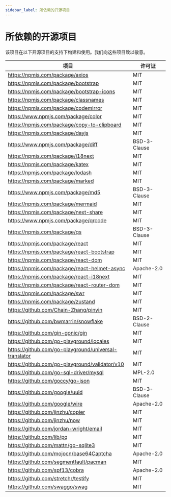 ```yaml
---
sidebar_label: 所依赖的开源项目
---
```


# 所依赖的开源项目

该项目在以下开源项目的支持下构建和使用。我们向这些项目致以敬意。

|  项目  |  许可证  |
|  ----  | ----  |
|  <https://npmjs.com/package/axios>  |  MIT  |
|  <https://npmjs.com/package/bootstrap>  |  MIT  |
|  <https://npmjs.com/package/bootstrap-icons>  |  MIT  |
|  <https://npmjs.com/package/classnames>  |  MIT  |
|  <https://npmjs.com/package/codemirror>  |  MIT  |
|   <https://www.npmjs.com/package/color>  | MIT |
|  <https://npmjs.com/package/copy-to-clipboard>  |  MIT  |
|  <https://npmjs.com/package/dayjs>  |  MIT  |
|  <https://www.npmjs.com/package/diff>  |  BSD-3-Clause  |
|  <https://npmjs.com/package/i18next>  |  MIT  |
|  <https://npmjs.com/package/katex>  |  MIT  |
|  <https://npmjs.com/package/lodash>  |  MIT  |
|  <https://npmjs.com/package/marked>  |  MIT  |
|  <https://www.npmjs.com/package/md5>  |  BSD-3-Clause  |
|  <https://npmjs.com/package/mermaid>  |  MIT  |
|  <https://npmjs.com/package/next-share>  |  MIT  |
|  <https://www.npmjs.com/package/qrcode>  |  MIT  |
|  <https://npmjs.com/package/qs>  |  BSD-3-Clause  |
|  <https://npmjs.com/package/react>  |  MIT  |
|  <https://npmjs.com/package/react-bootstrap>  |  MIT  |
|  <https://npmjs.com/package/react-dom>  |  MIT  |
|  <https://npmjs.com/package/react-helmet-async>  |  Apache-2.0  |
|  <https://npmjs.com/package/react-i18next>  |  MIT  |
|  <https://npmjs.com/package/react-router-dom>  |  MIT  |
|  <https://npmjs.com/package/swr>  |  MIT  |
|  <https://npmjs.com/package/zustand>  |  MIT  |
|  <https://github.com/Chain-Zhang/pinyin>  |  MIT  |
|  <https://github.com/bwmarrin/snowflake>  |  BSD-2-Clause  |
|  <https://github.com/gin-gonic/gin>  |  MIT  |
|  <https://github.com/go-playground/locales>  |  MIT  |
|  <https://github.com/go-playground/universal-translator>  |  MIT  |
|  <https://github.com/go-playground/validator/v10>  |  MIT  |
|  <https://github.com/go-sql-driver/mysql>  |  MPL-2.0  |
|  <https://github.com/goccy/go-json>  |  MIT  |
|  <https://github.com/google/uuid>  |  BSD-3-Clause  |
|  <https://github.com/google/wire>  |  Apache-2.0  |
|  <https://github.com/jinzhu/copier>  |  MIT  |
|  <https://github.com/jinzhu/now>  |  MIT  |
|  <https://github.com/jordan-wright/email>  |  MIT  |
|  <https://github.com/lib/pq>  |  MIT  |
|  <https://github.com/mattn/go-sqlite3>  |  MIT  |
|  <https://github.com/mojocn/base64Captcha>  |  Apache-2.0  |
|  <https://github.com/segmentfault/pacman>  |  MIT  |
|  <https://github.com/spf13/cobra>  |  Apache-2.0  |
|  <https://github.com/stretchr/testify>  |  MIT  |
|  <https://github.com/swaggo/swag>  |  MIT  |
